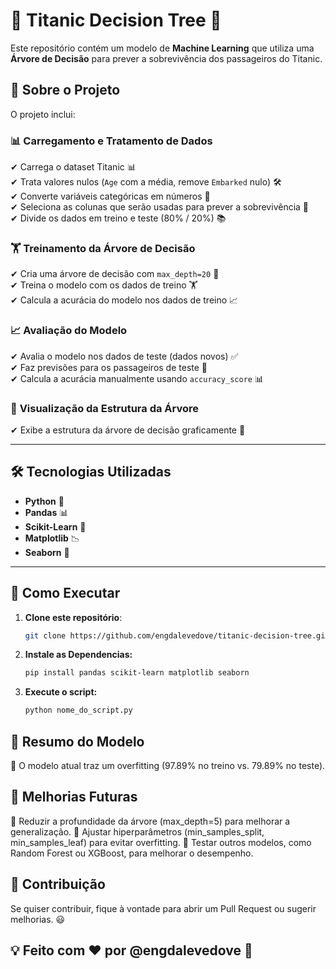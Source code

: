 # 🚢 Titanic Decision Tree 🌳

Este repositório contém um modelo de **Machine Learning** que utiliza uma **Árvore de Decisão** para prever a sobrevivência dos passageiros do Titanic.

## 📌 Sobre o Projeto
O projeto inclui:

### 📊 **Carregamento e Tratamento de Dados**
✔ Carrega o dataset Titanic 📊  
✔ Trata valores nulos (`Age` com a média, remove `Embarked` nulo) 🛠  
✔ Converte variáveis categóricas em números 🔢  
✔ Seleciona as colunas que serão usadas para prever a sobrevivência 🎯  
✔ Divide os dados em treino e teste (80% / 20%) 📚  

### 🏋️ **Treinamento da Árvore de Decisão**
✔ Cria uma árvore de decisão com `max_depth=20` 🌳  
✔ Treina o modelo com os dados de treino 🏋️  
✔ Calcula a acurácia do modelo nos dados de treino 📈  

### 📈 **Avaliação do Modelo**
✔ Avalia o modelo nos dados de teste (dados novos) ✅  
✔ Faz previsões para os passageiros de teste 🤖  
✔ Calcula a acurácia manualmente usando `accuracy_score` 📊  

### 🌲 **Visualização da Estrutura da Árvore**
✔ Exibe a estrutura da árvore de decisão graficamente 🌲  

---

## 🛠 Tecnologias Utilizadas
- **Python** 🐍
- **Pandas** 📊
- **Scikit-Learn** 🤖
- **Matplotlib** 📉
- **Seaborn** 🎨

---

## 🚀 Como Executar

1. **Clone este repositório**:
   ```bash
   git clone https://github.com/engdalevedove/titanic-decision-tree.git

2. **Instale as Dependencias:**
   ```bash
   pip install pandas scikit-learn matplotlib seaborn

3. **Execute o script:**
   ```bash
   python nome_do_script.py

## 📌 Resumo do Modelo 
🔹 O modelo atual traz um overfitting (97.89% no treino vs. 79.89% no teste).

## 🚀 Melhorias Futuras
🔹 Reduzir a profundidade da árvore (max_depth=5) para melhorar a generalização.
🔹 Ajustar hiperparâmetros (min_samples_split, min_samples_leaf) para evitar overfitting.
🔹 Testar outros modelos, como Random Forest ou XGBoost, para melhorar o desempenho.

##  🎯 Contribuição
Se quiser contribuir, fique à vontade para abrir um Pull Request ou sugerir melhorias. 😃

## 💡 Feito com ❤️ por @engdalevedove 🚀


